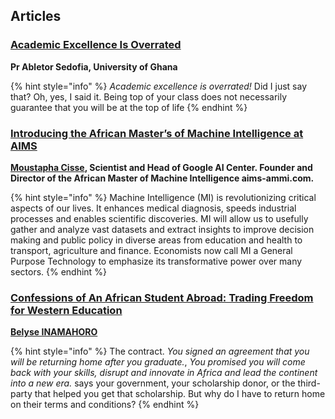 ## Articles

### [Academic Excellence Is Overrated](http://www.defoyer.net/2016/05/academic-excellence-is-overrated-prof.html)
**Pr Abletor Sedofia, University of Ghana**

{% hint style="info" %}
_Academic excellence is overrated!_ Did I just say that? Oh, yes, I said it. Being top of your class does not necessarily guarantee that you will be at the top of life
{% endhint %}


### [Introducing the African Master’s of Machine Intelligence at AIMS](https://medium.com/@moustaphacisse/introducing-the-african-masters-of-machine-intelligence-at-aims-9441b4346a55)
**[Moustapha Cisse](https://www.linkedin.com/in/moustapha-cisse/), Scientist and Head of Google AI Center. Founder and Director of the African Master of Machine Intelligence aims-ammi.com.**

{% hint style="info" %}
Machine Intelligence (MI) is revolutionizing critical aspects of our lives. It enhances medical diagnosis, speeds industrial processes and enables scientific discoveries. MI will allow us to usefully gather and analyze vast datasets and extract insights to improve decision making and public policy in diverse areas from education and health to transport, agriculture and finance. Economists now call MI a General Purpose Technology to emphasize its transformative power over many sectors.
{% endhint %}

### [Confessions of An African Student Abroad: Trading Freedom for Western Education](https://medium.com/@belyseinamahoro/confessions-of-an-african-student-abroad-trading-freedom-for-western-education-2d13304c91db)
**[Belyse INAMAHORO](https://medium.com/@belyseinamahoro)**

{% hint style="info" %}
The contract. _You signed an agreement that you will be returning home after you graduate._, _You promised you will come back with your skills, disrupt and innovate in Africa and lead the continent into a new era._ says your government, your scholarship donor, or the third-party that helped you get that scholarship. But why do I have to return home on their terms and conditions?
{% endhint %}
